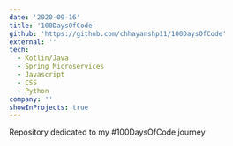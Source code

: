 ```yaml
---
date: '2020-09-16'
title: '100DaysOfCode'
github: 'https://github.com/chhayanshp11/100DaysOfCode'
external: ''
tech:
  - Kotlin/Java
  - Spring Microservices
  - Javascript
  - CSS
  - Python
company: ''
showInProjects: true
---
```


Repository dedicated to my #100DaysOfCode journey
